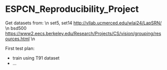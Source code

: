 # ESPCN_Reproducibility_Project
Get datasets from: \n
set5, set14 http://vllab.ucmerced.edu/wlai24/LapSRN/ \n
bsd500 https://www2.eecs.berkeley.edu/Research/Projects/CS/vision/grouping/resources.html \n

First test plan: 
- train using T91 dataset
- ...

